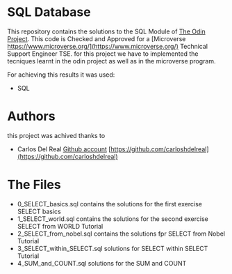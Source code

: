 # SQL Database

This repository contains the solutions to the SQL Module of  [The Odin Project](https://www.theodinproject.com/). 
This code is Checked and Approved for a  [Microverse https://www.microverse.org/](https://www.microverse.org/) Technical Support Engineer TSE.  for this project we have to implemented the tecniques learnt in the odin project as well as in the microverse program.

For achieving this results it was used:

* SQL

# Authors

this project was achived thanks to 

* Carlos Del Real [Github account](https://github.com/carloshdelreal) [https://github.com/carloshdelreal](https://github.com/carloshdelreal) 

# The Files

* 0_SELECT_basics.sql contains the solutions for the first exercise SELECT basics
* 1_SELECT_world.sql contains the solutions for the second exercise SELECT from WORLD Tutorial
* 2_SELECT_from_nobel.sql contains the solutions fpr SELECT from Nobel Tutorial
* 3_SELECT_within_SELECT.sql solutions for SELECT within SELECT Tutorial
* 4_SUM_and_COUNT.sql solutions for the SUM and COUNT

